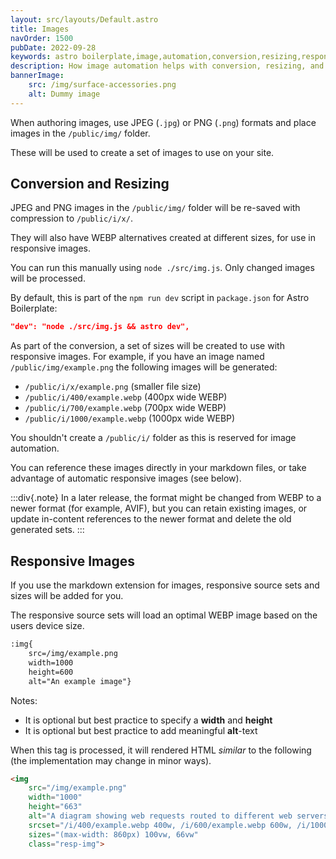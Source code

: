 ```yaml
---
layout: src/layouts/Default.astro
title: Images
navOrder: 1500
pubDate: 2022-09-28
keywords: astro boilerplate,image,automation,conversion,resizing,responsive
description: How image automation helps with conversion, resizing, and responsive images.
bannerImage:
    src: /img/surface-accessories.png
    alt: Dummy image
---
```


When authoring images, use JPEG (`.jpg`) or PNG (`.png`) formats and place images in the `/public/img/` folder.

These will be used to create a set of images to use on your site.

## Conversion and Resizing

JPEG and PNG images in the `/public/img/` folder will be re-saved with compression to `/public/i/x/`.

They will also have WEBP alternatives created at different sizes, for use in responsive images.

You can run this manually using  `node ./src/img.js`. Only changed images will be processed.

By default, this is part of the `npm run dev` script in `package.json` for Astro Boilerplate:

```json
"dev": "node ./src/img.js && astro dev",
```

As part of the conversion, a set of sizes will be created to use with responsive images. For example, if you have an image named `/public/img/example.png` the following images will be generated:

- `/public/i/x/example.png` (smaller file size)
- `/public/i/400/example.webp` (400px wide WEBP)
- `/public/i/700/example.webp` (700px wide WEBP)
- `/public/i/1000/example.webp` (1000px wide WEBP)

You shouldn't create a `/public/i/` folder as this is reserved for image automation.

You can reference these images directly in your markdown files, or take advantage of automatic responsive images (see below).

:::div{.note}
In a later release, the format might be changed from WEBP to a newer format (for example, AVIF), but you can retain existing images, or update in-content references to the newer format and delete the old generated sets.
:::

## Responsive Images

If you use the markdown extension for images, responsive source sets and sizes will be added for you.

The responsive source sets will load an optimal WEBP image based on the users device size.

```markdown
:img{
    src=/img/example.png
    width=1000
    height=600
    alt="An example image"}
```

Notes:
- It is optional but best practice to specify a **width** and **height**
- It is optional but best practice to add meaningful **alt**-text

When this tag is processed, it will rendered HTML *similar* to the following (the implementation may change in minor ways).

```html
<img
    src="/img/example.png"
    width="1000"
    height="663"
    alt="A diagram showing web requests routed to different web servers"
    srcset="/i/400/example.webp 400w, /i/600/example.webp 600w, /i/1000/example.webp, 1000w"
    sizes="(max-width: 860px) 100vw, 66vw"
    class="resp-img">
```